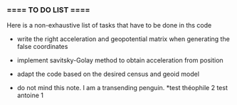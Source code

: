 ### ==== TO DO LIST ====
Here is a non-exhaustive list of tasks that have to be done in ths code
* write the right acceleration and geopotential matrix when generating the false coordinates
* implement savitsky-Golay method to obtain acceleration from position
* adapt the code based on the desired census and geoid model

* do not mind this note. I am a transending penguin.
*test théophile 2
test antoine 1